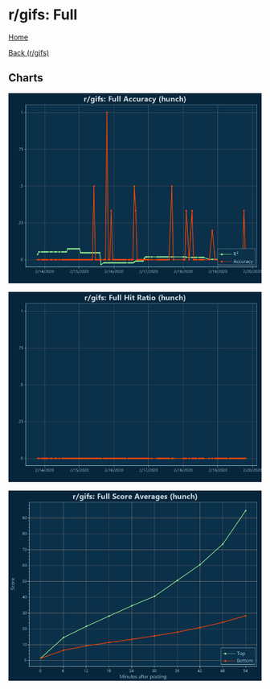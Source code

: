 # r/gifs: Full

[Home](../../index.md)

[Back (r/gifs)](../hunch_gifs.md)

## Charts

![r/gifs R² (hunch)](../../images/models/hunch_gifs_Full_Accuracy.png "r/gifs R² (hunch)")

![r/gifs Hit Ratio (hunch)](../../images/models/hunch_gifs_Full_HitRatio.png "r/gifs Hit Ratio (hunch)")

![r/gifs Score Averages (hunch)](../../images/models/hunch_gifs_Full_Scores.png "r/gifs Score Averages (hunch)")

